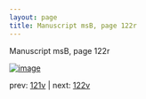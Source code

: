```yaml
---
layout: page
title: Manuscript msB, page 122r
---
```


Manuscript msB, page 122r

[![image](http://www.homermultitext.org/iipsrv?OBJ=IIP,1.0&FIF=/project/homer/pyramidal/deepzoom/hmt/vbbifolio/v1/vb_121v_122r.tif&WID=100&CVT=JPEG)](http://www.homermultitext.org/ict2/?urn=urn:cite2:hmt:vbbifolio.v1:vb_121v_122r)

prev:  [121v](../121v) | next:  [122v](../122v)

